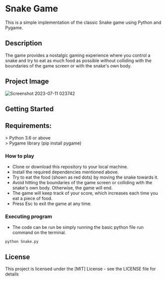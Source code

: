 # Snake Game
This is a simple implementation of the classic Snake game using Python and Pygame. 

## Description
The game provides a nostalgic gaming experience where you control a snake and try to eat as much food as possible without colliding with the boundaries of the game screen or with the snake's own body.


## Project Image 


![Screenshot 2023-07-11 023742](https://github.com/AtulRaghuvanshi73/Snake/assets/113249077/578bc7fc-1323-49ae-a3fe-c843ad370033)


## Getting Started
<h2>Requirements: </h2>
> Python 3.6 or above <br>
> Pygame library (pip install pygame)

### How to play

* Clone or download this repository to your local machine.
* Install the required dependencies mentioned above.
* Try to eat the food (shown as red dots) by moving the snake towards it.
* Avoid hitting the boundaries of the game screen or colliding with the snake's own body. Otherwise, the game will end.
* The game will keep track of your score, which increases each time you eat a piece of food.
* Press Esc to exit the game at any time.

### Executing program

* The code can be run be simply running the basic python file run command on the terminal.
```
python Snake.py 
```
## License

This project is licensed under the [MIT] License - see the LICENSE file for details
